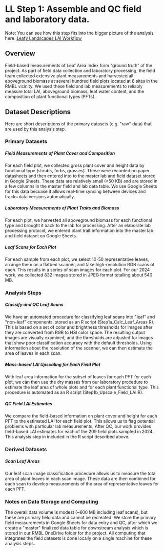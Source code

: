 # LL Step 1: Assemble and QC field and laboratory data.

Note: You can see how this step fits into the bigger picture of the analysis here: [Leafy Landscapes LAI Workflow](file:///workspace/e094b233-4dce-4599-bc85-a12ab329bda3/7JKZ-alrJKeD8D00oybKY?mode=edgeless\&blockIds=RD9MTKMnSzQttpUQQzZAM)

## Overview

Field-based measurements of Leaf Area Index form "ground truth" of the project. As part of field data collection and laboratory processing, the field team collected extensive plant measurements and harvested all aboveground biomass at several hundred field plots located at 8 sites in the RMBL vicinity. We used these field and lab measurements to reliably measure total LAI, aboveground biomass, leaf water content, and the composition of plant functional types (PFTs).

## Dataset Descriptions

Here are short descriptions of the primary datasets (e.g. "raw" data) that are used by this analysis step.

### Primary Datasets

##### Field Measurements of Plant Cover and Composition

For each field plot, we collected gross plant cover and height data by functional type (shrubs, forbs, grasses). These were recorded on paper datasheets and then entered into to the master lab and field dataset stored in Google Sheets. These data are relatively small (<50 KB) and are stored in a few columns in the master field and lab data table. We use Google Sheets for this data becuase it allows real-time syncing between devices and tracks data versions automatically.

##### Laboratory Measurements of Plant Traits and Biomass

For each plot, we harvested all aboveground biomass for each functional type and brought it back to the lab for processing. After an elaborate lab processing protocol, we entered plant trait information into the master lab and field dataset on Google Sheets. 

##### Leaf Scans for Each Plot

For each sample from each plot, we select 10-50 representative leaves, arrange them on a flatbed scanner, and take high-resolution RGB scans of each. This results in a series of scan images for each plot. For our 2024 work, we collected 832 images stored in JPEG format totalling about 540 MB.

### Analysis Steps

##### Classify and QC Leaf Scans

We have an automated procedure for classifying leaf scans into "leaf" and "non-leaf" components, stored as an R script (Step1a\_Calc\_Leaf\_Areas.R). This is based on a set of color and brightness thresholds for images after they are converted from RGB to HSI color space. The resulting output images are visually examined, and the thresholds are adjusted for images that show poor classification accuracy with the default thresholds. Using information about the resolution of the scanner, we can then estimate the area of leaves in each scan.

##### Mass-based LAI Upscaling for Each Field Plot

With leaf area information for the subset of leaves for each PFT for each plot, we can then use the dry masses from our laboratory procedure to estimate the leaf area of whole plots and for each plant functional type. This procedure is automated as an R script (Step1b\_Upscale\_Field\_LAI.R).

##### QC Field LAI Estimates

We compare the field-based information on plant cover and height for each PFT to the estimated LAI for each field plot. This allows us to flag potential problems with particular lab measurements. After QC, our work provides field-based LAI estimates for each of the 209 field plots sampled in 2024. This analysis step in included in the R script described above.

### Derived Datasets

##### Scan Leaf Areas

Our leaf scan image classification procedure allows us to measure the total area of plant leaves in each scan image. These data are then combined for each scan to develop measurements of the area of representative leaves for each PFT.

### Notes on Data Storage and Computing

The overall data volume is modest (\~600 MB including leaf scans), but these are primary field data and cannot be recreated. We store the primary field measurements in Google Sheets for data entry and QC, after which we create a "master" finalized data table for downstream analysis which is stored in our RMBL OneDrive folder for the project. All computing that integrates the field datasets is done locally on a single machine for these analysis steps. 
